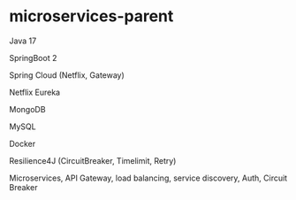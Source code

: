 # microservices-parent
Java 17

SpringBoot 2

Spring Cloud (Netflix, Gateway)

Netflix Eureka 

MongoDB

MySQL

Docker

Resilience4J (CircuitBreaker, Timelimit, Retry)

Microservices, API Gateway, load balancing, service discovery, Auth, Circuit Breaker